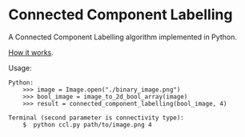 Connected Component Labelling
=============================

A Connected Component Labelling algorithm implemented in Python.

[How it works](https://jacklj.github.io/ccl/).

Usage:
		
	Python:
		>>> image = Image.open("./binary_image.png")
		>>> bool_image = image_to_2d_bool_array(image)
		>>> result = connected_component_labelling(bool_image, 4)

	Terminal (second parameter is connectivity type):
		$  python ccl.py path/to/image.png 4
